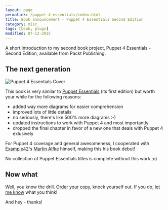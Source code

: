 ```yaml
---
layout: page
permalink: /puppet-4-essentials/index.html
title: Book announcement - Puppet 4 Essentials Second Edition
category: misc
tags: [book, plugs]
modified: 07-12-2015
---
```


A short introduction to my second book project, Puppet 4 Essentials - Second Edition, available from Packt Publishing.

## The next generation

![Puppet 4 Essentials Cover](https://d1ldz4te4covpm.cloudfront.net/sites/default/files/imagecache/ppv4_main_book_cover/1107OS_4980_Puppet%20Essentials%20Second%20Edition.jpg)

This book is very similar to [Puppet Essentials](/puppet-essentials/index.html) (its first edition)
but worth your while for the following reasons:

 * added way more diagrams for easier comprehension
 * improved lots of little details
 * no seriously, there's like 500% more diagrams :-)
 * updated instructions to work with Puppet 4 and most importantly
 * dropped the final chapter in favor of a new one that deals with Puppet 4 exlusively

For Puppet 4 coverage and general awesomeness, I cooperated with [Example42](http://www.example42.com/)'s
[Martin Alfke](http://www.martin-alfke.de/) himself, making this his book debut!

No collection of Puppet Essentials titles is complete without this work ;o)

## Now what

Well, you know the drill.
[Order your copy](https://www.packtpub.com/networking-and-servers/puppet-4-essentials-second-edition), knock yourself out.
If you do, [let me know](https://twitter.com/felis_rex) what you think!

And hey - thanks!
